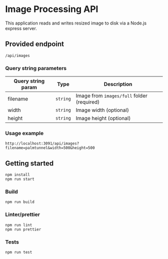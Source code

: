 # Image Processing API

This application reads and writes resized image to disk via a Node.js express server.

## Provided endpoint
`/api/images`

### Query string parameters

| Query string param | Type | Description |
|-------------|---------------|---------------|
| filename    | `string` | Image from `images/full` folder (required)   |
| width    | `string` | Image width (optional)          |
| height | `string` | Image height (optional) 

### Usage example
`http://localhost:3091/api/images?filename=palmtunnel&width=500&height=500`

## Getting started
```
npm install
npm run start
```

### Build
```
npm run build
```

### Linter/prettier
```
npm run lint
npm run prettier
```

### Tests
```
npm run test
```
